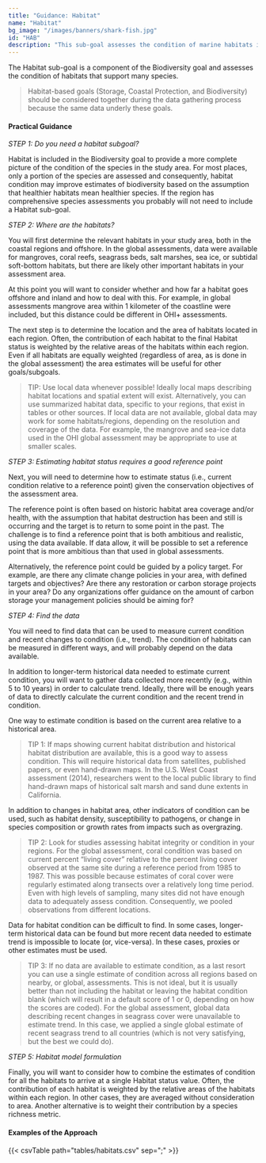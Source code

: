 ```yaml
---
title: "Guidance: Habitat"
name: "Habitat"
bg_image: "/images/banners/shark-fish.jpg"
id: "HAB"
description: "This sub-goal assesses the condition of marine habitats in a region."
---
```


The Habitat sub-goal is a component of the Biodiversity goal and assesses the condition of habitats that support many species.

> Habitat-based goals (Storage, Coastal Protection, and Biodiversity) should be considered together during the data gathering process because the same data underly these goals.

#### Practical Guidance

*_STEP 1: Do you need a habitat subgoal?_*

Habitat is included in the Biodiversity goal to provide a more complete picture of the condition of the species in the study area. For most places, only a portion of the species are assessed and consequently, habitat condition may improve estimates of biodiversity based on the assumption that healthier habitats mean healthier species. If the region has comprehensive species assessments you probably will not need to include a Habitat sub-goal.

*_STEP 2: Where are the habitats?_*

You will first determine the relevant habitats in your study area, both in the coastal regions and offshore. In the global assessments, data were available for mangroves, coral reefs, seagrass beds, salt marshes, sea ice, or subtidal soft-bottom habitats, but there are likely other important habitats in your assessment area. 

At this point you will want to consider whether and how far a habitat goes offshore and inland and how to deal with this. For example, in global assessments mangrove area within 1 kilometer of the coastline were included, but this distance could be different in OHI+ assessments.

The next step is to determine the location and the area of habitats located in each region. Often, the contribution of each habitat to the final Habitat status is weighted by the relative areas of the habitats within each region.  Even if all habitats are equally weighted (regardless of area, as is done in the global assessment) the area estimates will be useful for other goals/subgoals.

> TIP: Use local data whenever possible!  Ideally local maps describing habitat locations and spatial extent will exist.  Alternatively, you can use summarized habitat data, specific to your regions, that exist in tables or other sources. If local data are not available, global data may work for some habitats/regions, depending on the resolution and coverage of the data.  For example, the mangrove and sea-ice data used in the OHI global assessment may be appropriate to use at smaller scales.  

*_STEP 3: Estimating habitat status requires a good reference point_*

Next, you will need to determine how to estimate status  (i.e., current condition relative to a reference point) given the conservation objectives of the assessment area.

The reference point is often based on historic habitat area coverage and/or health, with the assumption that habitat destruction has been and still is occurring and the target is to return to some point in the past. The challenge is to find a reference point that is both ambitious and realistic, using the data available. If data allow, it will be possible to set a reference point that is more ambitious than that used in global assessments.

Alternatively, the reference point could be guided by a policy target. For example, are there any climate change policies in your area, with defined targets and objectives? Are there any restoration or carbon storage projects in your area? Do any organizations offer guidance on the amount of carbon storage your management policies should be aiming for?


*_STEP 4: Find the data_*

You will need to find data that can be used to measure current condition and recent changes to condition (i.e., trend). The condition of habitats can be measured in different ways, and will probably depend on the data available. 

In addition to longer-term historical data needed to estimate current condition, you will want to gather data collected more recently (e.g., within 5 to 10 years) in order to calculate trend. Ideally, there will be enough years of data to directly calculate the current condition and the recent trend in condition. 

One way to estimate condition is based on the current area relative to a historical area. 


> TIP 1: If maps showing current habitat distribution and historical habitat distribution are available, this is a good way to assess condition. This will require historical data from satellites, published papers, or even hand-drawn maps. In the U.S. West Coast assessment (2014), researchers went to the local public library to find hand-drawn maps of historical salt marsh and sand dune extents in California. 

In addition to changes in habitat area, other indicators of condition can be used, such as habitat density, susceptibility to pathogens, or change in species composition or growth rates from impacts such as overgrazing.  

> TIP 2: Look for studies assessing habitat integrity or condition in your regions. For the global assessment, coral condition was based on current percent “living cover” relative to the percent living cover observed at the same site during a reference period from 1985 to 1987. This was possible because estimates of coral cover were regularly estimated along transects over a relatively long time period. Even with high levels of sampling, many sites did not have enough data to adequately assess condition. Consequently, we pooled observations from different locations.

Data for habitat condition can be difficult to find. In some cases, longer-term historical data can be found but more recent data needed to estimate trend is impossible to locate (or, vice-versa). In these cases, proxies or other estimates must be used. 
  

> TIP 3: If no data are available to estimate condition, as a last resort you can use a single estimate of condition across all regions based on nearby, or global, assessments. This is not ideal, but it is usually better than not including the habitat or leaving the habitat condition blank (which will result in a default score of 1 or 0, depending on how the scores are coded). For the global assessment, global data describing recent changes in seagrass cover were unavailable to estimate trend.  In this case, we applied a single global estimate of recent seagrass trend to all countries (which is not very satisfying, but the best we could do). 

*_STEP 5: Habitat model formulation_*

Finally, you will want to consider how to combine the estimates of condition for all the habitats to arrive at a single Habitat status value.  Often, the contribution of each habitat is weighted by the relative areas of the habitats within each region. In other cases, they are averaged without consideration to area.  Another alternative is to weight their contribution by a species richness metric.

#### Examples of the Approach
{{< csvTable path="tables/habitats.csv"  sep=";" >}}

